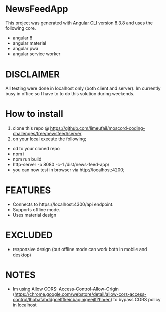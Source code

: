 # NewsFeedApp

This project was generated with [Angular CLI](https://github.com/angular/angular-cli) version 8.3.8 and uses the following core.
- angular 8
- angular material
- angular pwa
- angular service worker

# DISCLAIMER
All testing were done in localhost only (both client and server). Im currently busy in office so I have to to do this solution during weekends.

# How to install 

1. clone this repo @ https://github.com/limeufail/moscord-coding-challenges/tree/newsfeed/server
2. on your local execute the following;
  - cd to your cloned repo
  - npm i
  - npm run build
  - http-server -p 8080 -c-1 /dist/news-feed-app/
  - you can now test in browser via http://localhost:4200;

# FEATURES
- Connects to https://localhost:4300/api endpoint.
- Supports offline mode.
- Uses material design

# EXCLUDED
- responsive design (but offline mode can work both in mobile and desktop)

# NOTES
- Im using Allow CORS: Access-Control-Allow-Origin (https://chrome.google.com/webstore/detail/allow-cors-access-control/lhobafahddgcelffkeicbaginigeejlf?hl=en) to bypass CORS policy in localhost
